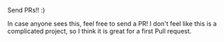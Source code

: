 Send PRs!! :)

In case anyone sees this, feel free to send a PR! 
I don't feel like this is a complicated project, so I think it is great for a first Pull request.
